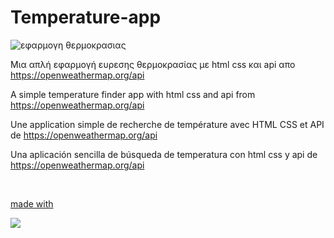 # Temperature-app
![εφαρμογη θερμοκρασιας](https://github.com/babis74/Temperature-app/assets/72227584/f94e10bf-03a4-42cb-84b5-935165fb7c14)

Μια απλή εφαρμογή ευρεσης θερμοκρασίας με html css και api απο https://openweathermap.org/api

A simple temperature finder app with html css and api from https://openweathermap.org/api

Une application simple de recherche de température avec HTML CSS et API de https://openweathermap.org/api

Una aplicación sencilla de búsqueda de temperatura con html css y api de https://openweathermap.org/api


<p align="center">
  <a href="https://skillicons.dev"><br>
    <p>made with</p>
    <img src="https://skillicons.dev/icons?i=html,css,api" />
  </a>
</p>
